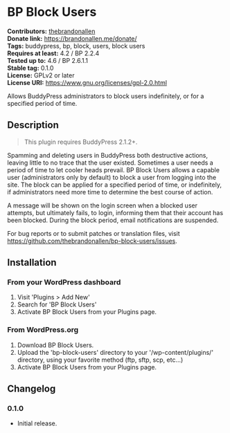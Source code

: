 # BP Block Users #
**Contributors:** [thebrandonallen](https://profiles.wordpress.org/thebrandonallen)  
**Donate link:** https://brandonallen.me/donate/  
**Tags:** buddypress, bp, block, users, block users  
**Requires at least:** 4.2 / BP 2.2.4  
**Tested up to:** 4.6 / BP 2.6.1.1  
**Stable tag:** 0.1.0  
**License:** GPLv2 or later  
**License URI:** https://www.gnu.org/licenses/gpl-2.0.html  

Allows BuddyPress administrators to block users indefinitely, or for a specified period of time.

## Description ##

>This plugin requires BuddyPress 2.1.2+.

Spamming and deleting users in BuddyPress both destructive actions, leaving little to no trace that the user existed. Sometimes a user needs a period of time to let cooler heads prevail. BP Block Users allows a capable user (administrators only by default) to block a user from logging into the site. The block can be applied for a specified period of time, or indefinitely, if administrators need more time to determine the best course of action.

A message will be shown on the login screen when a blocked user attempts, but ultimately fails, to login, informing them that their account has been blocked. During the block period, email notifications are suspended.

For bug reports or to submit patches or translation files, visit https://github.com/thebrandonallen/bp-block-users/issues.

## Installation ##

### From your WordPress dashboard ###

1. Visit 'Plugins > Add New'
2. Search for 'BP Block Users'
3. Activate BP Block Users from your Plugins page.

### From WordPress.org ###

1. Download BP Block Users.
2. Upload the 'bp-block-users' directory to your '/wp-content/plugins/' directory, using your favorite method (ftp, sftp, scp, etc...)
3. Activate BP Block Users from your Plugins page.

## Changelog ##

### 0.1.0 ###
* Initial release.
